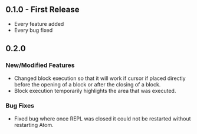 ## 0.1.0 - First Release
* Every feature added
* Every bug fixed

## 0.2.0
### New/Modified Features
* Changed block execution so that it will work if cursor if placed directly before the opening of a block or after the closing of a block.
* Block execution temporarily highlights the area that was executed.
### Bug Fixes
* Fixed bug where once REPL was closed it could not be restarted without restarting Atom.
